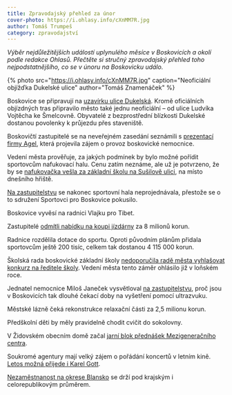 ```yaml
---
title: Zpravodajský přehled za únor
cover-photo: https://i.ohlasy.info/cXnMM7R.jpg
author: Tomáš Trumpeš
category: zpravodajství
---
```


*Výběr nejdůležitějších událostí uplynulého měsíce v Boskovicích a okolí podle redakce Ohlasů. Přečtěte si stručný zpravodajský přehled toho  nejpodstatnějšího, co se v únoru na Boskovicku událo.*

{% photo src="https://i.ohlasy.info/cXnMM7R.jpg" caption="Neoficiální objížďka Dukelské ulice" author="Tomáš Znamenáček" %}

Boskovice se připravují na [uzavírku ulice Dukelská](http://www.ohlasy.info/clanky/2018/02/dukelska-informace.html). Kromě oficiálních objízdných tras připravilo město také jednu neoficiální – od ulice Ludvíka Vojtěcha ke Šmelcovně. Obyvatelé z bezprostřední blízkosti Dukelské dostanou povolenky k průjezdu přes staveniště.

Boskovičtí zastupitelé se na neveřejném zasedání seznámili s [prezentací firmy Agel](http://www.ohlasy.info/clanky/2018/02/prezentace-agel.html), která projevila zájem o provoz boskovické nemocnice.

Vedení města prověřuje, za jakých podmínek by bylo možné pořídit sportovcům nafukovací halu. Cenu zatím neznáme, ale už je potvrzeno, že by se [nafukovačka vešla za základní školu na Sušilově ulici](http://www.ohlasy.info/clanky/2018/02/z-radnice.html), na místo dnešního hřiště.

[Na zastupitelstvu](http://www.ohlasy.info/clanky/2018/02/zastupitelstvo.html) se nakonec sportovní hala neprojednávala, přestože se o to sdružení Sportovci pro Boskovice pokusilo.

Boskovice vyvěsí na radnici Vlajku pro Tibet.

Zastupitelé [odmítli nabídku na koupi jízdárny](http://www.ohlasy.info/clanky/2018/02/zastupitelstvo.html) za 8 milionů korun.

Radnice rozdělila dotace do sportu. Oproti původním plánům přidala sportovcům ještě 200 tisíc, celkem tak dostanou 4 115 000 korun.

Školská rada boskovické základní školy [nedoporučila radě města vyhlašovat konkurz na ředitele školy](http://www.ohlasy.info/clanky/2018/02/z-radnice.html). Vedení města tento záměr ohlásilo již v loňském roce.

Jednatel nemocnice Miloš Janeček vysvětloval [na zastupitelstvu](http://www.ohlasy.info/clanky/2018/02/zastupitelstvo.html), proč jsou v Boskovicích tak dlouhé čekací doby na vyšetření pomocí ultrazvuku.

Městské lázně čeká rekonstrukce relaxační části za 2,5 milionu korun.

Předškolní děti by měly pravidelně chodit cvičit do sokolovny.

V Židovském obecním domě začal [jarní blok přednášek Mezigeneračního centra](http://boskovice.cz/prednaska-mezigeneracniho-centra-o-nbsp-mauretanii/d-32805).

Soukromé agentury mají velký zájem o pořádání koncertů v letním kině. [Letos možná přijede i Karel Gott](http://www.ohlasy.info/clanky/2018/02/z-radnice.html).

[Nezaměstnanost na okrese Blansko](http://zrcadlo.net/clanky/Nezamestnanost-se-drzi-pod-krajskym-i-republikovym-prumerem-4657/) se drží pod krajským i celorepublikovým průměrem.
